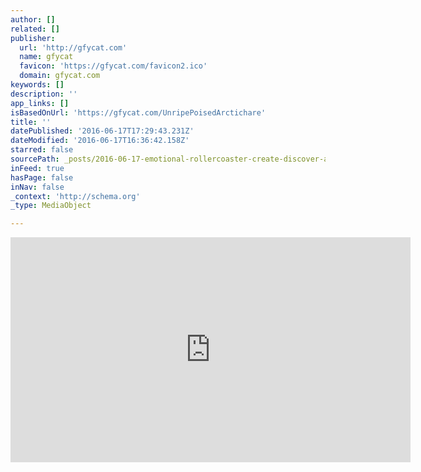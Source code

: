 ```yaml
---
author: []
related: []
publisher:
  url: 'http://gfycat.com'
  name: gfycat
  favicon: 'https://gfycat.com/favicon2.ico'
  domain: gfycat.com
keywords: []
description: ''
app_links: []
isBasedOnUrl: 'https://gfycat.com/UnripePoisedArctichare'
title: ''
datePublished: '2016-06-17T17:29:43.231Z'
dateModified: '2016-06-17T16:36:42.158Z'
starred: false
sourcePath: _posts/2016-06-17-emotional-rollercoaster-create-discover-and-share-gifs-on.md
inFeed: true
hasPage: false
inNav: false
_context: 'http://schema.org'
_type: MediaObject

---
```

<iframe src="https://cdn.embedly.com/widgets/media.html?src=https%3A%2F%2Fthumbs.gfycat.com%2FUnripePoisedArctichare-mobile.mp4&amp;src_secure=1&amp;url=https%3A%2F%2Fgfycat.com%2FUnripePoisedArctichare&amp;image=https%3A%2F%2Fthumbs.gfycat.com%2FUnripePoisedArctichare-size_restricted.gif&amp;key=b7d04c9b404c499eba89ee7072e1c4f7&amp;type=video%2Fmp4&amp;schema=gfycat" width="640" height="360" scrolling="no" frameborder="0" allowfullscreen="" style=""></iframe>